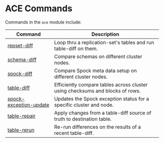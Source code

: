 # ACE Commands

Commands in the `ace` module include:

| Command  | Description |
|----------|-------------|
| [repset-diff](doc/ace-repset-diff.md) | Loop thru a replication-set's tables and run table-diff on them. |
| [schema-diff](doc/ace-schema-diff.md) | Compare schemas on different cluster nodes. |
| [spock-diff](doc/ace-spock-diff.md) | Compare Spock meta data setup on different cluster nodes. |
| [table-diff](doc/ace-table-diff.md) | Efficiently compare tables across cluster using checksums and blocks of rows. |
| [spock-exception-update](ace-spock-exception-update.md)| Updates the Spock exception status for a specific cluster and node. |
| [table-repair](doc/ace-table-repair.md) | Apply changes from a table-diff source of truth to destination table. |
| [table-rerun](doc/ace-table-rerun.md) | Re-run differences on the results of a recent table-diff. |
